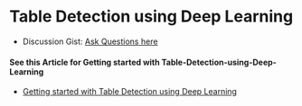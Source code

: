 # Table Detection using Deep Learning

* Discussion Gist: [Ask Questions here](https://gist.github.com/interviewBubble/924bb9447417e28f79a737034b516ec9)

#### See this Article for Getting started with Table-Detection-using-Deep-Learning
* [Getting started with Table Detection using Deep Learning](https://interviewbubble.com/table-detection-using-deep-learning/)
